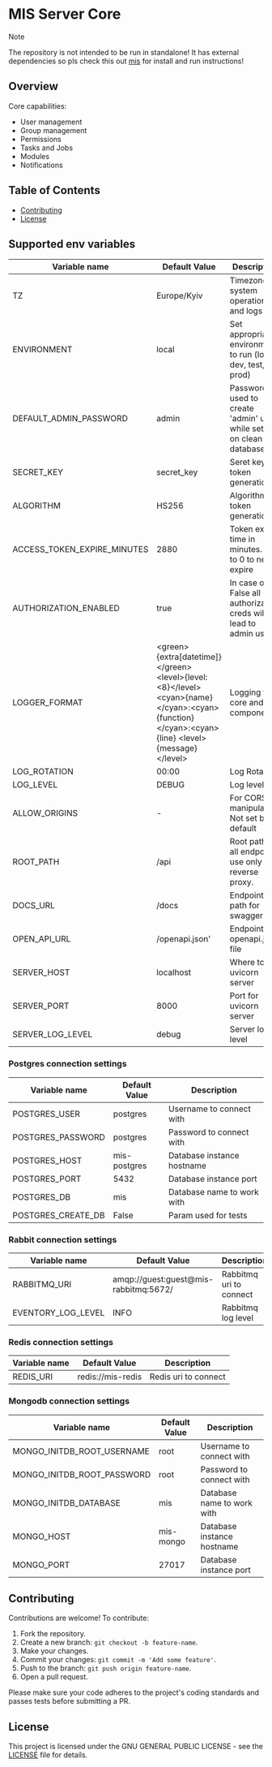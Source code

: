 # MIS Server Core
> [!NOTE]
> The repository is not intended to be run in standalone! It has external dependencies so pls check this out [mis](https://github.com/mis-py/mis) for install and run instructions!

## Overview

Core capabilities:
- User management
- Group management
- Permissions
- Tasks and Jobs
- Modules
- Notifications

## Table of Contents

- [Contributing](#contributing)
- [License](#license)

## Supported env variables

| Variable name | Default Value | Description
| --- | --- | --- 
| TZ                          | Europe/Kyiv | Timezone for system operation and logs
| ENVIRONMENT                 | local | Set appropriate environment to run (local, dev, test, prod) 
| DEFAULT_ADMIN_PASSWORD      | admin | Password used to create 'admin' user while setup on clean database
| SECRET_KEY                  | secret_key | Seret key for token generation
| ALGORITHM                   | HS256 | Algorithm for token generation
| ACCESS_TOKEN_EXPIRE_MINUTES | 2880 | Token expiry time in minutes. set to 0 to never expire
| AUTHORIZATION_ENABLED       | true | In case of False all authorization creds will lead to admin user
| LOGGER_FORMAT               | \<green>{extra[datetime]}\</green> \<level>{level: <8}\</level> \<cyan>{name}\</cyan>:\<cyan>{function}\</cyan>:\<cyan>{line}</cyan> \<level>{message}\</level> | Logging for core and components
| LOG_ROTATION                | 00:00 | Log Rotation
| LOG_LEVEL                   | DEBUG | Log level
| ALLOW_ORIGINS               | - | For CORS manipulation. Not set by default
| ROOT_PATH                   | /api | Root path for all endpoints. use only with reverse proxy.
| DOCS_URL                    | /docs | Endpoint path for swagger
| OPEN_API_URL                | /openapi.json' | Endpoint for openapi.json file
| SERVER_HOST                 | localhost | Where to run uvicorn server
| SERVER_PORT                 | 8000 | Port for uvicorn server
| SERVER_LOG_LEVEL            | debug | Server log level

### Postgres connection settings
| Variable name | Default Value  | Description
| --- | --- | --- 
| POSTGRES_USER | postgres | Username to connect with
| POSTGRES_PASSWORD | postgres | Password to connect with
| POSTGRES_HOST | mis-postgres | Database instance hostname
| POSTGRES_PORT | 5432 | Database instance port
| POSTGRES_DB | mis | Database name to work with
| POSTGRES_CREATE_DB | False | Param used for tests

### Rabbit connection settings
| Variable name | Default Value  | Description
| --- | --- | --- 
| RABBITMQ_URI | amqp://guest:guest@mis-rabbitmq:5672/ | Rabbitmq uri to connect
| EVENTORY_LOG_LEVEL | INFO | Rabbitmq log level

### Redis connection settings
| Variable name | Default Value | Description
| --- | --- | --- 
| REDIS_URI | redis://mis-redis | Redis uri to connect

### Mongodb connection settings
| Variable name | Default Value | Description
| --- | --- | --- 
| MONGO_INITDB_ROOT_USERNAME | root      | Username to connect with
| MONGO_INITDB_ROOT_PASSWORD | root      | Password to connect with
| MONGO_INITDB_DATABASE      | mis       | Database name to work with
| MONGO_HOST                 | mis-mongo | Database instance hostname
| MONGO_PORT                 | 27017     | Database instance port


## Contributing

Contributions are welcome! To contribute:

1. Fork the repository.
2. Create a new branch: `git checkout -b feature-name`.
3. Make your changes.
4. Commit your changes: `git commit -m 'Add some feature'`.
5. Push to the branch: `git push origin feature-name`.
6. Open a pull request.

Please make sure your code adheres to the project's coding standards and passes tests before submitting a PR.

## License

This project is licensed under the  GNU GENERAL PUBLIC LICENSE - see the [LICENSE](LICENSE.txt) file for details.

